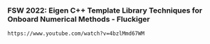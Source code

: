 ### FSW 2022: Eigen C++ Template Library Techniques for Onboard Numerical Methods - Fluckiger ###
```https://www.youtube.com/watch?v=4bzlMmd67WM```
